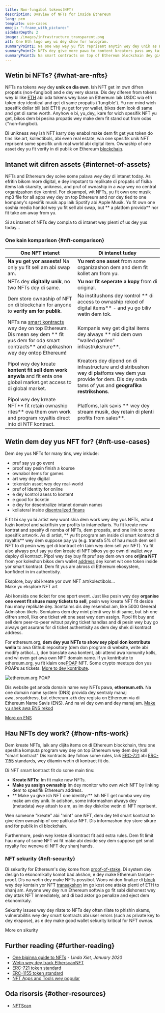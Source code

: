 ```yaml
---
title: Non-fungibol tokens(NFT)
description: Ovaview of NFTs for inside Ethereum
lang: pcm
template: use-cases
emoji: ":frame_with_picture:"
sidebarDepth: 2
image: /images/infrastructure_transparent.png
alt: One Eth logo wey wi dey show for hologram.
summaryPoint1: Na one way wey yu fit reprisent anytin wey dey unik as Ethereum-based asset.
summaryPoint2: NFTs dey give more pawa to kontent kreators pass any taim bifor.
summaryPoint3: Na smart contracts on top of Ethereum blockchain dey give di pawa.
---
```


## Wetin bi NFTs? {#what-are-nfts}

NFTs na tokens wey dey **unik on dia own**. Ish NFT get im own difren propatis (non-fungibol) and e dey very skarse. Dis dey diferen from tokens wey bi like [ETH](/glossary/#ether) abi oda tokens wey base on Ethereum laik USDC wia efri token dey identical and get di same propatis ('fungible'). Yu nor mind wich spesifik dollar bill (abi ETH) yu get for yor wallet, bikos dem look di same and get di same worth. Anyhow e bi, yu_dey_ kare for wich spesifik NFT yu get, bikos dem bi pesina propatis wey make dem fit stand out from odas (''non-fungibol).

Di unikness wey ish NFT karry dey enabol make dem fit get yus token do tins like art, kollectibols, abi even real estate, wia one spesifik unik NFT reprisent some spesifik unik real world abi digital item. Ownaship of one asset dey yu fit verify in di publik on Ethereum [blockchain](/glossary/#blockchain).

<YouTube id="Xdkkux6OxfM" />

## Intanet wit difren assets {#internet-of-assets}

NFTs and Ethereum dey solve some palava wey dey di intanet today. As efritin bikom more digital, e dey impotant to replikate di propatis of fisika items laik skarsity, unikness, and pruf of ownaship in a way wey no central organizashon dey kontrol. For eksampol, wit NFTs, yu fit own one musik mp3 file for all apps wey dey on top Ethereum and nor dey tied to one kompany's spesifik musik app laik Spotify abi Apple Musik. Yu fit own one soshia media handol wey yu fit sell abi swap, but ** a platfom provida** nor fit take am away from yu.

Si as intanet of NFTs dey compia to di intanet wey plenti of us dey yus today...

### One kain komparison {#nft-comparison}

| One NFT intanet                                                                                                                                                                 | Di intanet tuday                                                                                                                                                 |
| ------------------------------------------------------------------------------------------------------------------------------------------------------------------------------- | ---------------------------------------------------------------------------------------------------------------------------------------------------------------- |
| **Na yu get yor assests!** Na only yu fit sell am abi swap am.                                                                                                                  | **Yu rent one asset** from some organizashon dem and dem fit kollet am from yu.                                                                                  |
| NFTs dey **digitally unik**, no two NFTs dey di same.                                                                                                                           | **Yu nor fit seperate a kopy** from di original.                                                                                                                 |
| Dem store ownaship of NFT on di blockchain for anyone to **verify am for publik**.                                                                                              | Na institushons dey kontrol ** di access to ownaship rekod of digital items** - and yu go biliv wetin dem tok.                                                   |
| NFTs na [ smart kontracts](/glossary/#smart-contract) wey dey on top Ethereum. Dis mean sey dem ** fit yus dem for oda smart contracts** and aplikashon wey dey ontop Ethereum! | Kompanis wey get digital items dey always ** nid dem own "walled garden" infrastrukshure**.                                                                      |
| Pipol wey dey kreate **kontent fit sell dem work anywia** and fit enta one global market.get access to di global market.                                                        | Kreators dey dipend on di infrastructure and distribushon wey di platfoms wey dem yus provide for dem. Dis dey onda tams of yus and **geografika restrikshons**. |
| Pipol wey dey kreate NFT** fit retain ownaship rites** ova them own work and program royaltis direct into di NTF kontract.                                                      | Platfoms, laik savis ** wey dey stream musik, dey retain di plenti profits from sales**.                                                                         |

## Wetin dem dey yus NFT for? {#nft-use-cases}

Dem dey yus NFTs for many tins, wey inklude:

- pruf say yu go event
- proof say pesin finish a kourse
- ownabol items for games
- art wey dey digital
- tokenizin asset wey dey real-world
- pruf of identity for online
- e dey kontrol asess to kontent
- e good for ticketin
- e dey for desentralize intanet domain names
- kollateral inside [disentralized finans](/glossary/#defi)

E fit bi say yu bi artist wey wont shia dem work wey dey yus NFTs, witout luzin kontrol and sakrifisin yor profits to intamediaris. Yu fit kreate new kontrat and spesify di nomba of NFTs, dem propatis, and one link to some spesifik artwork. As di artist, ** yu fit program am inside di smart kontract di royaltis** wey dem suppose pay yu (e.g. transfa 5% of hau much dem sell NFT to di pesin wey get di kontract efri taim wey dem sell yor NFT). Yu fit also always pruf say yu don kreate di NFT bikos yu go own di [wallet](/glossary/#wallet) wey deploy di kontract. Pipol wey dey buy fit pruf sey dem own one **orijina NFT** from yor koleshon bikos dem wallet [address](/glossary/#address) dey konet wit one token inside yor smart kontract. Dem fit yus am akross di Ethereum ekosystem, konfidnet in im authentisity.

<InfoBanner shouldSpaceBetween emoji=":eyes:" mt="8">
  <div>Eksplore, buy abi kreate yor own NFT art/kolectibols...</div>
  <ButtonLink href="/dapps/?category=collectibles#explore">
    Make yu eksplore NFT art
  </ButtonLink>
</InfoBanner>

Abi konsida one ticket for one sport event. Just like pesin wey dey **organise one event fit shuse many tickets to sell**, pesin wey kreate NFT fit deside hau many replikate dey. Somtaims dis dey resembol am, like 5000 General Admishon tikets. Somtaims dem dey mint plenti wey bi di same, but ish one difren smoll, like one ticket wit one seat wey dem assign. Pipol fit buy and sell dem peer-to-peer witout paying ticket handlas and di pesin wey buy go always get asurans for di ticket authentisity as dem dey shek di kontract address.

For ethereum.org,  **dem dey yus NFTs to show sey pipol don kontribute wella** to awa Github repository (dem don program di website, write abi modify artikol...), don translate awa kontent, abi attend awa komunity kolls, and wi even get awa own NFT domain name. If yu kontribute to ethereum.org, yu fit klaim one[POAP](/glossary/#poap) NFT. Some crypto meetups don yus POAPs as tickets. [More to dey kontribute](/contributing/#poap).

![ethereum.org POAP](./poap.png)

Dis website get anoda domain name wey NFTs pawa, **ethereum.eth**. Na one domain name system (DNS) provida dey sentraly manaj awa`.org`address, but ethereum`.eth` dey regista on Ethereum via di Ethereum Name Savis (ENS). And na wi dey own and dey manaj am. [Make yu shek awa ENS rekod](https://app.ens.domains/name/ethereum.eth)

[More on ENS](https://app.ens.domains)

<Divider />

## Hau NFTs dey work? {#how-nfts-work}

Dem kreate NFTs, laik any dijita items on di Ethereum blockchain, thru one speshia komputa program wey dey on top Ethereum wey dem dey koll "smart kontract" Dis kontracts dey follow some rules, laik [ERC-721](/glossary/#erc-721) abi [ERC-1155](/glossary/#erc-1155) standards, wey ditamin wetin di kontract fit do.

Di NFT smart kontract fit do some main tins:

- **Kreate NFTs:** Im fit make new NFTs.
- **Make yu assign ownaship** Im dey monitor who own wich NFT by linking dem to spesifik Ethereum address.
- ** Make yu give ish NFT one identity:** Ish NFT get numba wey dey make am dey unik. In adishon, some informashon always dey (metadata) wey attash to am, as im dey diskribe wetin di NFT reprisent.

Wen someone "kreate" abi "mint" one NFT, dem dey tell smart kontract to give dem ownaship of one patikular NFT. Dis informashon dey store sikure and for publik in di blockchain.

Furthermore, pesin wey kretae di kontract fit add extra rules. Dem fit limit hau many of some NFT wi fit make abi deside sey dem suppose get smoll royalty fee weneva di NFT dey shanj hands.

### NFT sekurity {#nft-security}

Di sekurity for Ethereum's dey kome from [proof-of-stake](/glossary/#pos). Di system dey design to ekonomikally komot bad akshon, e dey make Ethereum tamper-proof. Dis na wetin dey make NFTs possibol. Wons wi don finalize di [block](/glossary/#block) wey dey kontain yor NFT [transakshon](/glossary/#finality) im go kost one attaka plenti of ETH to shanj am. Anyone wey dey run Ethereum softwia go fit sabi dishonest wey dey attak NFT immediately, and di bad aktor go penalize and eject dem ekonomikaly.

Sekurity issues wey dey rilate to NFTs dey often rilate to phishin skams, vulnerabilitis wey dey smart kontracts abi user errors (such as private key to dey ekspose), as e dey make good wallet sekurity kritical for NFT ownas.

<ButtonLink href="/security/">
  More on sikurity
</ButtonLink>

## Further reading {#further-reading}

- [One biginna guide to NFTs](https://linda.mirror.xyz/df649d61efb92c910464a4e74ae213c4cab150b9cbcc4b7fb6090fc77881a95d) - _Linda Xiet, January 2020_
- [Wetin wey dey track EtherscanNFT](https://etherscan.io/nft-top-contracts)
- [ERC-721 token standard](/developers/docs/standards/tokens/erc-721/)
- [ERC-1155 token standard](/developers/docs/standards/tokens/erc-1155/)
- [NFT Apps and Tools wey popular](https://www.ethereum-ecosystem.com/blockchains/ethereum/nfts)

## Oda risorsis {#other-resources}

- [NFTScan](https://nftscan.com/)

<Divider />

<QuizWidget quizKey="nfts" />
